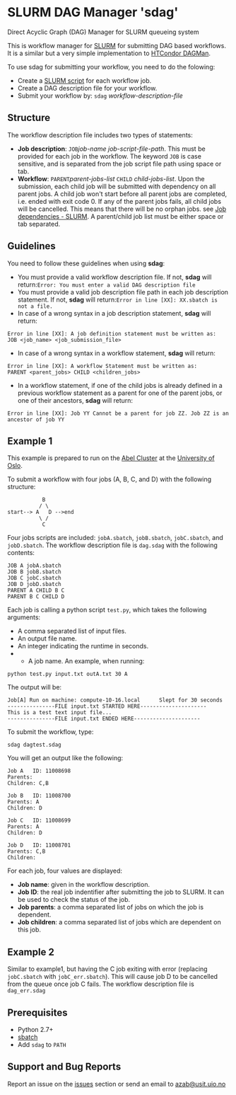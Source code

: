 # SLURM DAG Manager 'sdag'
Direct Acyclic Graph (DAG) Manager for SLURM queueing system

This is workflow manager for [SLURM](http://slurm.schedmd.com/) for submitting DAG based workflows. It is a similar but a very simple implementation to [HTCondor DAGMan](http://research.cs.wisc.edu/htcondor/manual/v7.8/2_10DAGMan_Applications.html).

To use sdag for submitting your workflow, you need to do the folowing:
* Create a [SLURM script](http://slurm.schedmd.com/sbatch.html#lbAH) for each workflow job.
* Create a DAG description file for your workflow.
* Submit your workflow by: ``sdag`` <i>workflow-description-file</i>

Structure
----------
The workflow description file includes two types of statements:
* <b>Job description</b>: ``JOB``<i>job-name job-script-file-path</i>. This must be provided for each job in the workflow. The keyword ``JOB`` is case sensitive, and is separated from the job script file path using space or tab. 
* <b>Workflow</b>: ``PARENT``<i>parent-jobs-list</i> ``CHILD`` <i>child-jobs-list</i>. Upon the submission, each child job will be submitted with dependency on all parent jobs. A child job won't start before all parent jobs are completed, i.e. ended with exit code 0. If any of the parent jobs fails, all child jobs will be cancelled. This means that there will be no orphan jobs. see [Job dependencies - SLURM](https://www.hpc2n.umu.se/batchsystem/dependencies/abisko). A parent/child job list must be either space or tab separated.

Guidelines
----------
You need to follow these guidelines when using <b>sdag</b>:
* You must provide a valid workflow description file. If not, <b>sdag</b> will return:``Error: You must enter a valid DAG description file`` 
* You must provide a valid job description file path in each job description statement. If not, <b>sdag</b> will return:``Error in line [XX]: XX.sbatch is not a file.`` 
* In case of a wrong syntax in a job description statement, <b>sdag</b> will return: 
```
Error in line [XX]: A job definition statement must be written as:
JOB <job_name> <job_submission_file>
```
* In case of a wrong syntax in a workflow statement, <b>sdag</b> will return: 
```
Error in line [XX]: A workflow Statement must be written as:
PARENT <parent_jobs> CHILD <children_jobs>
```
* In a workflow statement, if one of the child jobs is already defined in a previous workflow statement as a parent for one of the parent jobs, or one of their ancestors, <b>sdag</b> will return: 
```
Error in line [XX]: Job YY Cannot be a parent for job ZZ. Job ZZ is an ancestor of job YY
```
Example 1
--------
This example is prepared to run on the [Abel Cluster](http://www.uio.no/english/services/it/research/hpc/abel/) at the [University of Oslo](www.uio.no).

To submit a workflow with four jobs (A, B, C, and D) with the following structure:
```  
           B
          / \
start--> A   D -->end
          \ /
           C
```
Four jobs scripts are included: ``jobA.sbatch``, ``jobB.sbatch``, ``jobC.sbatch``, and ``jobD.sbatch``. The workflow description file is ``dag.sdag`` with the following contents:
```
JOB A jobA.sbatch
JOB B jobB.sbatch
JOB C jobC.sbatch
JOB D jobD.sbatch
PARENT A CHILD B C
PARENT B C CHILD D
```
Each job is calling a python script ``test.py``, which takes the following arguments:
* A comma separated list of input files.
* An output file name.
* An integer indicating the runtime in seconds.
* * A job name.
An example, when running:
```
python test.py input.txt outA.txt 30 A
```
The output will be:
```
Job[A] Run on machine: compute-10-16.local      Slept for 30 seconds
---------------FILE input.txt STARTED HERE---------------------
This is a test text input file...
---------------FILE input.txt ENDED HERE---------------------
```
To submit the workflow, type:
```
sdag dagtest.sdag
```
You will get an output like the following:
```
Job A   ID: 11008698
Parents:
Children: C,B

Job B   ID: 11008700
Parents: A
Children: D

Job C   ID: 11008699
Parents: A
Children: D

Job D   ID: 11008701
Parents: C,B
Children:
```
For each job, four values are displayed:
* <b>Job name</b>: given in the workflow description.
* <b>Job ID</b>: the real job indentifier after submitting the job to SLURM. It can be used to check the status of the job.
* <b>Job parents</b>: a comma separated list of jobs on which the job is dependent.
* <b>Job children</b>: a comma separated list of jobs which are dependent on this job.

Example 2
--------
Similar to example1, but having the C job exiting with error (replacing ``jobC.sbatch`` with ``jobC_err.sbatch``). This will cause job D to be cancelled from the queue once job C fails. The workflow description file is ``dag_err.sdag``

Prerequisites
--------------
* Python 2.7+
* [sbatch](https://computing.llnl.gov/linux/slurm/sbatch.html)
* Add ``sdag`` to ``PATH``

Support and Bug Reports
-------------------------------
Report an issue on the [issues](https://github.com/abdulrahmanazab/sdag/issues) section or send an email to azab@usit.uio.no
